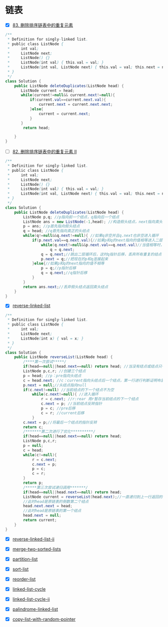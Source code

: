 # 链表
- [x] [83. 删除排序链表中的重复元素](https://leetcode-cn.com/problems/remove-duplicates-from-sorted-list/)
```java
/**
 * Definition for singly-linked list.
 * public class ListNode {
 *     int val;
 *     ListNode next;
 *     ListNode() {}
 *     ListNode(int val) { this.val = val; }
 *     ListNode(int val, ListNode next) { this.val = val; this.next = next; }
 * }
 */
class Solution {
    public ListNode deleteDuplicates(ListNode head) {
       ListNode current = head;
       while(current!=null&& current.next!=null){
           if(current.val==current.next.val){
               current.next = current.next.next;
           }else{
               current = current.next;
           }
       }
        return head;

    }
}
```
- [ ] [82. 删除排序链表中的重复元素 II](https://leetcode-cn.com/problems/remove-duplicates-from-sorted-list-ii/)

```java
/**
 * Definition for singly-linked list.
 * public class ListNode {
 *     int val;
 *     ListNode next;
 *     ListNode() {}
 *     ListNode(int val) { this.val = val; }
 *     ListNode(int val, ListNode next) { this.val = val; this.next = next; }
 * }
 */
class Solution {
    public ListNode deleteDuplicates(ListNode head) {
        ListNode p,q; //p指向前一个结点，q指向后一个结点
        ListNode ans = new ListNode(-1,head); //构造假头结点，next指向真头结点，方便条件判断
        p = ans; //p首先指向假头结点
        q = head; //q首先指向真正的头结点
        while(q!=null&&q.next!=null){ //如果q非空并且q.next也非空进入循环
            if(p.next.val==q.next.val){//如果p和q的next指向的值相等进入二层循环
                while(q.next!=null&&p.next.val==q.next.val)//当值相等时，q指针后移直到q.next指向的值不等于p.next.val时
                    q = q.next;               
                q = q.next;//跳出二层循环后，这时q指针后移，丢弃所有重复的结点
                p.next = q;//把现在的p和q连接起来
            }else{//如果p和q的next指向的值不相等
                p = q;//p指针后移
                q = q.next;//q指针后移
            }
        }
        return ans.next;//丢弃假头结点返回真头结点
    }
}
```
- [x] [reverse-linked-list](https://leetcode-cn.com/problems/reverse-linked-list/)

```java
/**
 * Definition for singly-linked list.
 * public class ListNode {
 *     int val;
 *     ListNode next;
 *     ListNode(int x) { val = x; }
 * }
 */
class Solution {
    public ListNode reverseList(ListNode head) {
        /****第一次尝试*****/
        if(head==null||head.next==null) return head; //当没有结点或结点只有一个的情况直接返回
        ListNode p,c,r; //创建三个结点
        p = head; //p：pre指向头结点
        c = head.next; //c：current指向头结点后一个结点，第一行进行判断证明布置一个结点
        p.next = null;//头结点指向null
        if(c.next!=null) //当前结点的下一个结点不为空
            while(c.next!=null){ //进入循环
                r = c.next; //r:rear 用r暂存当前结点的下一个结点
                c.next = p; //当前结点反转指针
                p = c; //pre后移
                c = r; //current后移
            }
        c.next = p;//将最后一个结点的指针反转
        return c;
        /*******第二次进行了优化**********/
        if(head==null||head.next==null) return head;
        ListNode p,c,r;
        p = null;
        c = head;
        while(c!=null){
            r = c.next;
            c.next = p;
            p = c;
            c = r;
        }
        return p;
        /*****第三次尝试递归调用*******/
        if(head==null||head.next==null) return head;
        ListNode current = reverseList(head.next);//一直递归到上一行返回的最后一个结点
        //此时head是原链表的倒数第二个结点
        head.next.next = head;
        //此时head是原链表的第一个结点
        head.next = null;
        return current;
    }
}
```
- [x] [reverse-linked-list-ii](https://leetcode-cn.com/problems/reverse-linked-list-ii/)
- [x] [merge-two-sorted-lists](https://leetcode-cn.com/problems/merge-two-sorted-lists/)
- [x] [partition-list](https://leetcode-cn.com/problems/partition-list/)
- [x] [sort-list](https://leetcode-cn.com/problems/sort-list/)
- [x] [reorder-list](https://leetcode-cn.com/problems/reorder-list/)
- [x] [linked-list-cycle](https://leetcode-cn.com/problems/linked-list-cycle/)
- [x] [linked-list-cycle-ii](https://leetcode-cn.com/problems/linked-list-cycle-ii/)
- [x] [palindrome-linked-list](https://leetcode-cn.com/problems/palindrome-linked-list/)
- [x] [copy-list-with-random-pointer](https://leetcode-cn.com/problems/copy-list-with-random-pointer/)


